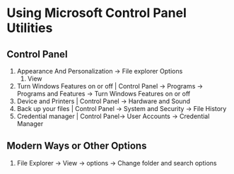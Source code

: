 # Using Microsoft Control Panel Utilities



## Control Panel

1. Appearance And Personalization -> File explorer Options&#x20;
   1. &#x20;View
2. Turn Windows Features on or off | Control Panel -> Programs -> Programs and Features -> Turn Windows Features on or off
3. Device and Printers | Control Panel -> Hardware and Sound
4. Back up your files | Control Panel -> System and Security -> File History
5. Credential manager | Control Panel-> User Accounts -> Credential Manager



## Modern Ways or Other Options

1. File Explorer -> View -> options -> Change folder and search options
